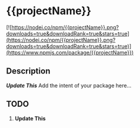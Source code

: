 # {{projectName}}

[![https://nodei.co/npm/{{projectName}}.png?downloads=true&downloadRank=true&stars=true](https://nodei.co/npm/{{projectName}}.png?downloads=true&downloadRank=true&stars=true)](https://www.npmjs.com/package/{{projectName}})


## Description
***Update This*** Add the intent of your package here...

## TODO
1. **Update This**